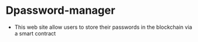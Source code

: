 # Dpassword-manager

- This web site allow users to store their passwords in the blockchain via a smart contract
